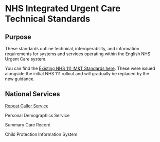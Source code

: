 # NHS Integrated Urgent Care Technical Standards



## Purpose

These standards outline technical, interoperability, and information requirements for systems and services operating within the English NHS Urgent Care system.

You can find the [Existing NHS 111 IM&T Standards here](nhs111_imt_standards/index.md). These were issued alongside the initial NHS 111 rollout and will gradually be replaced by the new guidance.



## National Services

[Repeat Caller Service](repeat_caller_service.md)

Personal Demographics Service

Summary Care Record

Child Protection Information System